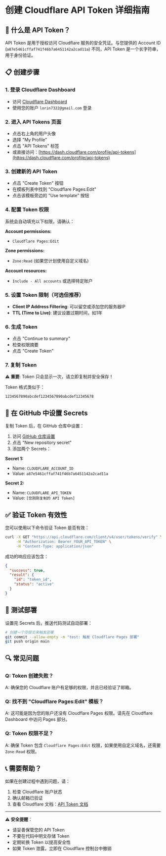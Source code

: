# 创建 Cloudflare API Token 详细指南

## 🔑 什么是 API Token？

API Token 是用于授权访问 Cloudflare 服务的安全凭证。与您提供的 Account ID (`a87e5461cffaf741f46b7a6451142a2cad11a`) 不同，API Token 是一个长字符串，用于身份验证。

## 📋 创建步骤

### 1. 登录 Cloudflare Dashboard
- 访问 [Cloudflare Dashboard](https://dash.cloudflare.com/)
- 使用您的账户 `lorin7322@gmail.com` 登录

### 2. 进入 API Tokens 页面
- 点击右上角的用户头像
- 选择 "My Profile"
- 点击 "API Tokens" 标签
- 或直接访问：[https://dash.cloudflare.com/profile/api-tokens](https://dash.cloudflare.com/profile/api-tokens)

### 3. 创建新的 API Token
- 点击 "Create Token" 按钮
- 在模板列表中找到 "Cloudflare Pages:Edit"
- 点击该模板旁边的 "Use template" 按钮

### 4. 配置 Token 权限
系统会自动填充以下权限，请确认：

**Account permissions:**
- `Cloudflare Pages:Edit`

**Zone permissions:**
- `Zone:Read` (如果您计划使用自定义域名)

**Account resources:**
- `Include - All accounts` 或选择特定账户

### 5. 设置 Token 限制（可选但推荐）
- **Client IP Address Filtering**: 可以留空或添加您的服务器IP
- **TTL (Time to Live)**: 建议设置过期时间，如1年

### 6. 生成 Token
- 点击 "Continue to summary"
- 检查权限摘要
- 点击 "Create Token"

### 7. 复制 Token
⚠️ **重要**: Token 只会显示一次，请立即复制并安全保存！

Token 格式类似于：
```
1234567890abcdef1234567890abcdef12345678
```

## 🔧 在 GitHub 中设置 Secrets

复制 Token 后，在 GitHub 仓库中设置：

1. 访问 [GitHub 仓库设置](https://github.com/LisaPullman/XXXX/settings/secrets/actions)
2. 点击 "New repository secret"
3. 添加两个 Secrets：

**Secret 1:**
- Name: `CLOUDFLARE_ACCOUNT_ID`
- Value: `a87e5461cffaf741f46b7a6451142a2cad11a`

**Secret 2:**
- Name: `CLOUDFLARE_API_TOKEN`
- Value: `[您刚刚复制的 API Token]`

## ✅ 验证 Token 有效性

您可以使用以下命令验证 Token 是否有效：

```bash
curl -X GET "https://api.cloudflare.com/client/v4/user/tokens/verify" \
     -H "Authorization: Bearer YOUR_API_TOKEN" \
     -H "Content-Type: application/json"
```

成功的响应应该包含：
```json
{
  "success": true,
  "result": {
    "id": "token_id",
    "status": "active"
  }
}
```

## 🚀 测试部署

设置完 Secrets 后，推送代码测试自动部署：

```bash
# 创建一个空提交来触发部署
git commit --allow-empty -m "test: 触发 Cloudflare Pages 部署"
git push origin main
```

## 🔍 常见问题

### Q: Token 创建失败？
A: 确保您的 Cloudflare 账户有足够的权限，并且已经验证了邮箱。

### Q: 找不到 "Cloudflare Pages:Edit" 模板？
A: 这可能是因为您的账户还没有 Cloudflare Pages 权限。请先在 Cloudflare Dashboard 中访问 Pages 部分。

### Q: Token 权限不足？
A: 确保 Token 包含 `Cloudflare Pages:Edit` 权限，如果使用自定义域名，还需要 `Zone:Read` 权限。

## 📞 需要帮助？

如果在创建过程中遇到问题，请：
1. 检查 Cloudflare 账户状态
2. 确认邮箱已验证
3. 查看 Cloudflare 文档：[API Token 文档](https://developers.cloudflare.com/fundamentals/api/get-started/create-token/)

---

⚠️ **安全提醒**：
- 请妥善保管您的 API Token
- 不要在代码中明文存储 Token
- 定期轮换 Token 以提高安全性
- 如果 Token 泄露，立即在 Cloudflare 控制台中撤销 